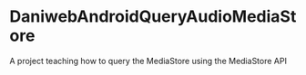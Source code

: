 # DaniwebAndroidQueryAudioMediaStore
A project teaching how to query the MediaStore using the MediaStore API
